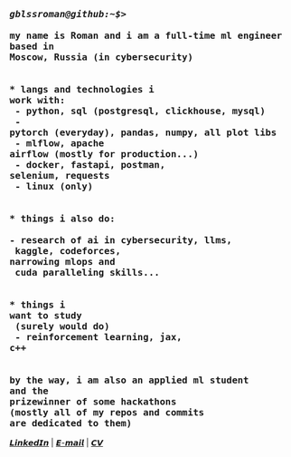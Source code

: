 ### <pre>*gblssroman@github:~$>* <br>my name is Roman and i am a full-time ml engineer<br>based in Moscow, Russia (in cybersecurity)<br><br><br>* langs and technologies i work with:<br> - python, sql (postgresql, clickhouse, mysql)<br> - pytorch (everyday), pandas, numpy, all plot libs<br> - mlflow, apache airflow (mostly for production...)<br> - docker, fastapi, postman, selenium, requests<br> - linux (only)<br><br><br>* things i also do:<br> - research of ai in cybersecurity, llms,<br>   kaggle, codeforces, narrowing mlops and<br>   cuda paralleling skills...<br><br><br>* things i want to study<br>  (surely would do)<br> - reinforcement learning, jax, c++<br><br><br>by the way, i am also an applied ml student<br>and the prizewinner of some hackathons<br>(mostly all of my repos and commits are dedicated to them)</pre>

[𝙇𝙞𝙣𝙠𝙚𝙙𝙄𝙣](linkedin.com/in/godblessroman) | [𝙀-𝙢𝙖𝙞𝙡](mailto:roman@stoody.ru) | [𝘾𝙑](https://drive.google.com/file/d/1uOpS4bCSTf3_zr28J1dp8EJiorPYi5HH/view?usp=sharing)




